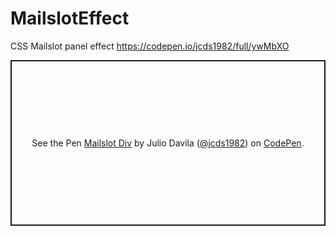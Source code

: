 # MailslotEffect
CSS Mailslot panel effect
https://codepen.io/jcds1982/full/ywMbXO


<p class="codepen" data-height="265" data-theme-id="dark" data-default-tab="css,result" data-user="jcds1982" data-slug-hash="ywMbXO" style="height: 265px; box-sizing: border-box; display: flex; align-items: center; justify-content: center; border: 2px solid; margin: 1em 0; padding: 1em;" data-pen-title="Mailslot Div">
  <span>See the Pen <a href="https://codepen.io/jcds1982/pen/ywMbXO/">
  Mailslot Div</a> by Julio Davila (<a href="https://codepen.io/jcds1982">@jcds1982</a>)
  on <a href="https://codepen.io">CodePen</a>.</span>
</p>
<script async src="https://static.codepen.io/assets/embed/ei.js"></script>
